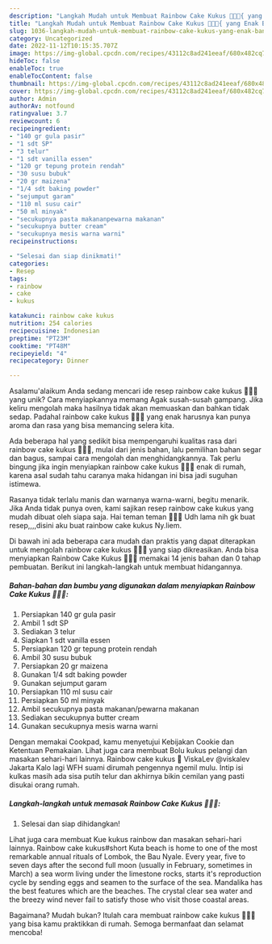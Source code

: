 ```yaml
---
description: "Langkah Mudah untuk Membuat Rainbow Cake Kukus 🌈🍰🌈{ yang Enak Banget"
title: "Langkah Mudah untuk Membuat Rainbow Cake Kukus 🌈🍰🌈{ yang Enak Banget"
slug: 1036-langkah-mudah-untuk-membuat-rainbow-cake-kukus-yang-enak-banget
category: Uncategorized
date: 2022-11-12T10:15:35.707Z
image: https://img-global.cpcdn.com/recipes/43112c8ad241eeaf/680x482cq70/rainbow-cake-kukus-foto-resep-utama.jpg
hideToc: false
enableToc: true
enableTocContent: false
thumbnail: https://img-global.cpcdn.com/recipes/43112c8ad241eeaf/680x482cq70/rainbow-cake-kukus-foto-resep-utama.jpg
cover: https://img-global.cpcdn.com/recipes/43112c8ad241eeaf/680x482cq70/rainbow-cake-kukus-foto-resep-utama.jpg
author: Admin
authorAv: notfound
ratingvalue: 3.7
reviewcount: 6
recipeingredient:
- "140 gr gula pasir"
- "1 sdt SP"
- "3 telur"
- "1 sdt vanilla essen"
- "120 gr tepung protein rendah"
- "30 susu bubuk"
- "20 gr maizena"
- "1/4 sdt baking powder"
- "sejumput garam"
- "110 ml susu cair"
- "50 ml minyak"
- "secukupnya pasta makananpewarna makanan"
- "secukupnya butter cream"
- "secukupnya mesis warna warni"
recipeinstructions:

- "Selesai dan siap dinikmati!"
categories:
- Resep
tags:
- rainbow
- cake
- kukus

katakunci: rainbow cake kukus 
nutrition: 254 calories
recipecuisine: Indonesian
preptime: "PT23M"
cooktime: "PT48M"
recipeyield: "4"
recipecategory: Dinner

---
```



Asalamu'alaikum Anda sedang mencari ide resep rainbow cake kukus 🌈🍰🌈 yang unik? Cara menyiapkannya memang Agak susah-susah gampang. Jika keliru mengolah maka hasilnya tidak akan memuaskan dan bahkan tidak sedap. Padahal rainbow cake kukus 🌈🍰🌈 yang enak harusnya kan punya aroma dan rasa yang bisa memancing selera kita.


Ada beberapa hal yang sedikit bisa mempengaruhi kualitas rasa dari rainbow cake kukus 🌈🍰🌈, mulai dari jenis bahan, lalu pemilihan bahan segar dan bagus, sampai cara mengolah dan menghidangkannya. Tak perlu bingung jika ingin menyiapkan rainbow cake kukus 🌈🍰🌈 enak di rumah, karena asal sudah tahu caranya maka hidangan ini bisa jadi suguhan istimewa.

Rasanya tidak terlalu manis dan warnanya warna-warni, begitu menarik. Jika Anda tidak punya oven, kami sajikan resep rainbow cake kukus yang mudah dibuat oleh siapa saja. Hai teman teman 👋👋👋 Udh lama nih gk buat resep,,,,disini aku buat rainbow cake kukus Ny.liem.


Di bawah ini ada beberapa cara mudah dan praktis yang dapat diterapkan untuk mengolah rainbow cake kukus 🌈🍰🌈 yang siap dikreasikan. Anda bisa menyiapkan Rainbow Cake Kukus 🌈🍰🌈 memakai 14 jenis bahan dan 0 tahap pembuatan. Berikut ini langkah-langkah untuk membuat hidangannya.

<!--inarticleads1-->

##### Bahan-bahan dan bumbu yang digunakan dalam menyiapkan Rainbow Cake Kukus 🌈🍰🌈:

1. Persiapkan 140 gr gula pasir
1. Ambil 1 sdt SP
1. Sediakan 3 telur
1. Siapkan 1 sdt vanilla essen
1. Persiapkan 120 gr tepung protein rendah
1. Ambil 30 susu bubuk
1. Persiapkan 20 gr maizena
1. Gunakan 1/4 sdt baking powder
1. Gunakan sejumput garam
1. Persiapkan 110 ml susu cair
1. Persiapkan 50 ml minyak
1. Ambil secukupnya pasta makanan/pewarna makanan
1. Sediakan secukupnya butter cream
1. Gunakan secukupnya mesis warna warni


Dengan memakai Cookpad, kamu menyetujui Kebijakan Cookie dan Ketentuan Pemakaian. Lihat juga cara membuat Bolu kukus pelangi dan masakan sehari-hari lainnya. Rainbow cake kukus 🌈 ViskaLev @viskalev Jakarta Kalo lagi WFH suami dirumah pengennya ngemil mulu. Intip isi kulkas masih ada sisa putih telur dan akhirnya bikin cemilan yang pasti disukai orang rumah. 

<!--inarticleads2-->

##### Langkah-langkah untuk memasak Rainbow Cake Kukus 🌈🍰🌈:


1. Selesai dan siap dihidangkan!

Lihat juga cara membuat Kue kukus rainbow dan masakan sehari-hari lainnya. Rainbow cake kukus#short Kuta beach is home to one of the most remarkable annual rituals of Lombok, the Bau Nyale. Every year, five to seven days after the second full moon (usually in February, sometimes in March) a sea worm living under the limestone rocks, starts it&#39;s reproduction cycle by sending eggs and seamen to the surface of the sea. Mandalika has the best features which are the beaches. The crystal clear sea water and the breezy wind never fail to satisfy those who visit those coastal areas. 

Bagaimana? Mudah bukan? Itulah cara membuat rainbow cake kukus 🌈🍰🌈 yang bisa kamu praktikkan di rumah. Semoga bermanfaat dan selamat mencoba!
